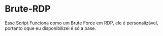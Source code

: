# Brute-RDP
Esse Script Funciona como um Brute Force em RDP, ele é personalizável, portanto oque eu disponibilizei é só a base. 
